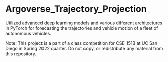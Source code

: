 # Argoverse_Trajectory_Projection
Utilized advanced deep learning models and various different architectures in PyTorch for forecasting the trajectories and vehicle motion of a fleet of autonomous vehicles. 

Note: This project is a part of a class competition for CSE 151B at UC San Diego in Spring 2022 quarter. Do not copy, or redistribute any material from this repository. 
